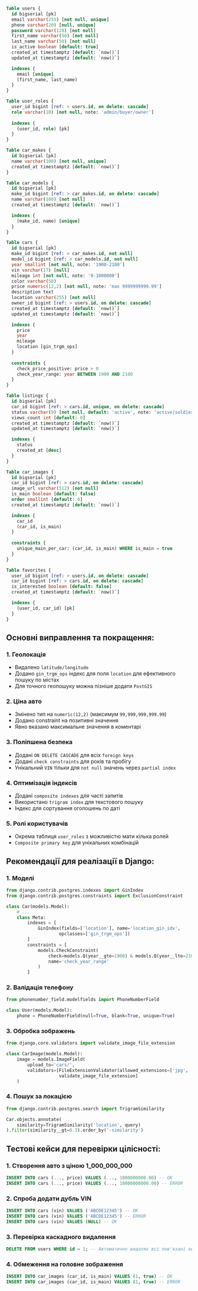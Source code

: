 ```sql
Table users {
  id bigserial [pk]
  email varchar(255) [not null, unique]
  phone varchar(20) [null, unique]
  password varchar(128) [not null]
  first_name varchar(50) [not null]
  last_name varchar(50) [not null]
  is_active boolean [default: true]
  created_at timestamptz [default: `now()`]
  updated_at timestamptz [default: `now()`]

  indexes {
    email [unique]
    (first_name, last_name)
  }
}

Table user_roles {
  user_id bigint [ref: > users.id, on delete: cascade]
  role varchar(10) [not null, note: 'admin/buyer/owner']
  
  indexes {
    (user_id, role) [pk]
  }
}

Table car_makes {
  id bigserial [pk]
  name varchar(100) [not null, unique]
  created_at timestamptz [default: `now()`]
}

Table car_models {
  id bigserial [pk]
  make_id bigint [ref: > car_makes.id, on delete: cascade]
  name varchar(100) [not null]
  created_at timestamptz [default: `now()`]

  indexes {
    (make_id, name) [unique]
  }
}

Table cars {
  id bigserial [pk]
  make_id bigint [ref: > car_makes.id, not null]
  model_id bigint [ref: > car_models.id, not null]
  year smallint [not null, note: '1900-2100']
  vin varchar(17) [null]
  mileage int [not null, note: '0-1000000']
  color varchar(50)
  price numeric(12,2) [not null, note: 'max 9999999999.99']
  description text
  location varchar(255) [not null]
  owner_id bigint [ref: > users.id, on delete: cascade]
  created_at timestamptz [default: `now()`]
  updated_at timestamptz [default: `now()`]

  indexes {
    price
    year
    mileage
    location [gin_trgm_ops]
  }
  
  constraints {
    check_price_positive: price > 0
    check_year_range: year BETWEEN 1900 AND 2100
  }
}

Table listings {
  id bigserial [pk]
  car_id bigint [ref: > cars.id, unique, on delete: cascade]
  status varchar(9) [not null, default: 'active', note: 'active|sold|expired']
  views_count int [default: 0]
  created_at timestamptz [default: `now()`]
  updated_at timestamptz [default: `now()`]

  indexes {
    status
    created_at [desc]
  }
}

Table car_images {
  id bigserial [pk]
  car_id bigint [ref: > cars.id, on delete: cascade]
  image_url varchar(512) [not null]
  is_main boolean [default: false]
  order smallint [default: 0]
  created_at timestamptz [default: `now()`]

  indexes {
    car_id
    (car_id, is_main)
  }
  
  constraints {
    unique_main_per_car: (car_id, is_main) WHERE is_main = true
  }
}

Table favorites {
  user_id bigint [ref: > users.id, on delete: cascade]
  car_id bigint [ref: > cars.id, on delete: cascade]
  is_interested boolean [default: false]
  created_at timestamptz [default: `now()`]

  indexes {
    (user_id, car_id) [pk]
  }
}
```

## Основні виправлення та покращення:

### 1. Геолокація
- Видалено `latitude/longitude`
- Додано `gin_trgm_ops` індекс для поля `location` для ефективного пошуку по містах
- Для точного геопошуку можна пізніше додати `PostGIS`

### 2. Ціна авто
- Змінено тип на `numeric(12,2)` (максимум `99,999,999,999.99`)
- Додано constraint на позитивні значення
- Явно вказано максимальне значення в коментарі

### 3. Поліпшена безпека
- Додані `ON DELETE CASCADE` для всіх `foreign keys`
- Додані `check constraints` для років та пробігу
- Унікальний `VIN` тільки для `not null` значень через `partial index`

### 4. Оптимізація індексів
- Додані `composite indexes` для часті запитів
- Використано `trigram index` для текстового пошуку
- Індекс для сортування оголошень по даті

### 5. Ролі користувачів
- Окрема таблиця `user_roles` з можливістю мати кілька ролей
- `Composite primary key` для унікальних комбінацій

## Рекомендації для реалізації в Django:

### 1. Моделі
```python
from django.contrib.postgres.indexes import GinIndex
from django.contrib.postgres.constraints import ExclusionConstraint

class Car(models.Model):
    # ...
    class Meta:
        indexes = [
            GinIndex(fields=['location'], name='location_gin_idx',
                    opclasses=['gin_trgm_ops'])
        ]
        constraints = [
            models.CheckConstraint(
                check=models.Q(year__gte=1900) & models.Q(year__lte=2100),
                name='check_year_range'
            )
        ]
```

### 2. Валідація телефону
```python
from phonenumber_field.modelfields import PhoneNumberField

class User(models.Model):
    phone = PhoneNumberField(null=True, blank=True, unique=True)
```

### 3. Обробка зображень
```python
from django.core.validators import validate_image_file_extension

class CarImage(models.Model):
    image = models.ImageField(
        upload_to='cars/',
        validators=[FileExtensionValidator(allowed_extensions=['jpg', 'png']),
                    validate_image_file_extension]
    )
```

### 4. Пошук за локацією
```python
from django.contrib.postgres.search import TrigramSimilarity

Car.objects.annotate(
    similarity=TrigramSimilarity('location', query)
).filter(similarity__gt=0.3).order_by('-similarity')
```

## Тестові кейси для перевірки цілісності:

### 1. Створення авто з ціною 1_000_000_000
```sql
INSERT INTO cars (..., price) VALUES (..., 1000000000.00) -- OK
INSERT INTO cars (..., price) VALUES (..., 10000000000.00) -- ERROR
```

### 2. Спроба додати дубль VIN
```sql
INSERT INTO cars (vin) VALUES ('ABCDE12345') -- OK
INSERT INTO cars (vin) VALUES ('ABCDE12345') -- ERROR
INSERT INTO cars (vin) VALUES (NULL) -- OK
```

### 3. Перевірка каскадного видалення
```sql
DELETE FROM users WHERE id = 1; -- Автоматично видаляє всі пов'язані авто та оголошення
```

### 4. Обмеження на головне зображення
```sql
INSERT INTO car_images (car_id, is_main) VALUES (1, true) -- OK
INSERT INTO car_images (car_id, is_main) VALUES (1, true) -- ERROR
```

